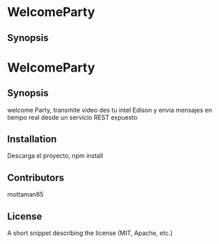 # WelcomeParty

## Synopsis

# WelcomeParty

## Synopsis

welcome Party, transmite video des tu intel Edison y envia mensajes en tiempo real desde un servicio REST expuesto


## Installation

Descarga el proyecto, 
  npm install
  
## Contributors

mottaman85

## License

A short snippet describing the license (MIT, Apache, etc.)
